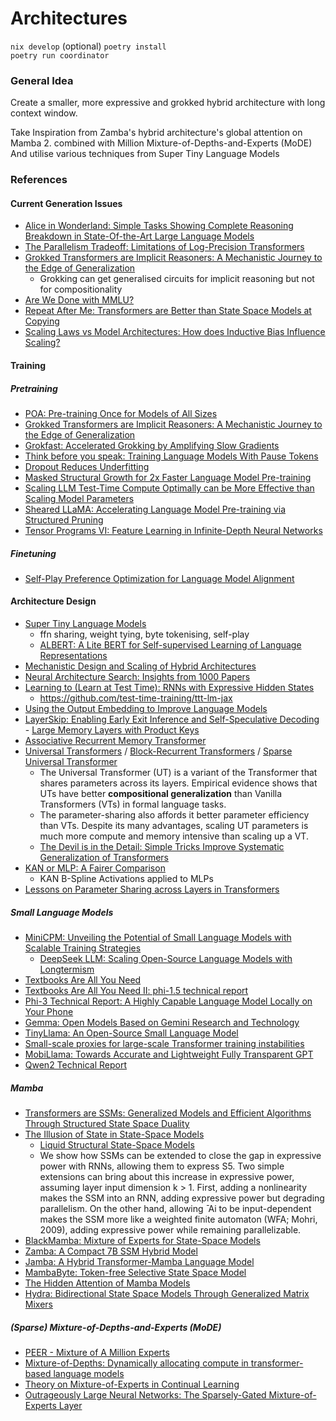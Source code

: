 # Architectures

`nix develop` (optional)
`poetry install`  
`poetry run coordinator`


### General Idea

Create a smaller, more expressive and grokked hybrid architecture with long context window.

Take Inspiration from Zamba's hybrid architecture's global attention on Mamba 2.
combined with Million Mixture-of-Depths-and-Experts (MoDE)
And utilise various techniques from Super Tiny Language Models

### References

#### Current Generation Issues

- [Alice in Wonderland: Simple Tasks Showing Complete Reasoning Breakdown in State-Of-the-Art Large Language Models](http://arxiv.org/abs/2406.02061)
- [The Parallelism Tradeoff: Limitations of Log-Precision Transformers](http://arxiv.org/abs/2207.00729)
- [Grokked Transformers are Implicit Reasoners: A Mechanistic Journey to the Edge of Generalization](http://arxiv.org/abs/2405.15071)
  - Grokking can get generalised circuits for implicit reasoning but not for compositionality
- [Are We Done with MMLU?](http://arxiv.org/abs/2406.04127)
- [Repeat After Me: Transformers are Better than State Space Models at Copying](http://arxiv.org/abs/2402.01032)
- [Scaling Laws vs Model Architectures: How does Inductive Bias Influence Scaling?](http://arxiv.org/abs/2207.10551)

#### Training

##### Pretraining

- [POA: Pre-training Once for Models of All Sizes](http://arxiv.org/abs/2408.01031)
- [Grokked Transformers are Implicit Reasoners: A Mechanistic Journey to the Edge of Generalization](http://arxiv.org/abs/2405.15071)
- [Grokfast: Accelerated Grokking by Amplifying Slow Gradients](http://arxiv.org/abs/2405.20233)
- [Think before you speak: Training Language Models With Pause Tokens](http://arxiv.org/abs/2310.02226)
- [Dropout Reduces Underfitting](http://arxiv.org/abs/2303.01500)
- [Masked Structural Growth for 2x Faster Language Model Pre-training](http://arxiv.org/abs/2305.02869)    
- [Scaling LLM Test-Time Compute Optimally can be More Effective than Scaling Model Parameters](http://arxiv.org/abs/2408.03314)
- [Sheared LLaMA: Accelerating Language Model Pre-training via Structured Pruning](http://arxiv.org/abs/2310.06694)
- [Tensor Programs VI: Feature Learning in Infinite-Depth Neural Networks](http://arxiv.org/abs/2310.02244)

##### Finetuning

 - [Self-Play Preference Optimization for Language Model Alignment](http://arxiv.org/abs/2405.00675)

#### Architecture Design

- [Super Tiny Language Models](http://arxiv.org/abs/2405.14159)
    - ffn sharing, weight tying, byte tokenising, self-play
    - [ALBERT: A Lite BERT for Self-supervised Learning of Language Representations](http://arxiv.org/abs/1909.11942)
- [Mechanistic Design and Scaling of Hybrid Architectures](http://arxiv.org/abs/2403.17844)
- [Neural Architecture Search: Insights from 1000 Papers](http://arxiv.org/abs/2301.08727)
- [Learning to (Learn at Test Time): RNNs with Expressive Hidden States](http://arxiv.org/abs/2407.04620)
  - https://github.com/test-time-training/ttt-lm-jax
- [Using the Output Embedding to Improve Language Models](http://arxiv.org/abs/1608.05859)
- [LayerSkip: Enabling Early Exit Inference and Self-Speculative Decoding](http://arxiv.org/abs/2404.16710)
      - [Large Memory Layers with Product Keys](http://arxiv.org/abs/1907.05242)
- [Associative Recurrent Memory Transformer](http://arxiv.org/abs/2407.04841)
- [Universal Transformers](http://arxiv.org/abs/1807.03819) / [Block-Recurrent Transformers](http://arxiv.org/abs/2203.07852) / [Sparse Universal Transformer](http://arxiv.org/abs/2310.07096)
  - The Universal Transformer (UT) is a variant of the Transformer that shares parameters across its layers. Empirical evidence shows that UTs have better **compositional generalization** than Vanilla Transformers (VTs) in formal language tasks.
  - The parameter-sharing also affords it better parameter efficiency than VTs. Despite its many advantages, scaling UT parameters is much more compute and memory intensive than scaling up a VT.
  - [The Devil is in the Detail: Simple Tricks Improve Systematic Generalization of Transformers](http://arxiv.org/abs/2108.12284   )
- [KAN or MLP: A Fairer Comparison](http://arxiv.org/abs/2407.16674)
  - KAN B-Spline Activations applied to MLPs
- [Lessons on Parameter Sharing across Layers in Transformers](http://arxiv.org/abs/2104.06022                  )

##### Small Language Models

- [MiniCPM: Unveiling the Potential of Small Language Models with Scalable Training Strategies](http://arxiv.org/abs/2404.06395)
  - [DeepSeek LLM: Scaling Open-Source Language Models with Longtermism](http://arxiv.org/abs/2401.02954)
- [Textbooks Are All You Need](http://arxiv.org/abs/2306.11644)
- [Textbooks Are All You Need II: phi-1.5 technical report](http://arxiv.org/abs/2309.05463)
- [Phi-3 Technical Report: A Highly Capable Language Model Locally on Your Phone](http://arxiv.org/abs/2404.14219)
- [Gemma: Open Models Based on Gemini Research and Technology](http://arxiv.org/abs/2403.08295)
- [TinyLlama: An Open-Source Small Language Model](http://arxiv.org/abs/2401.02385)
- [Small-scale proxies for large-scale Transformer training instabilities](http://arxiv.org/abs/2309.14322)
- [MobiLlama: Towards Accurate and Lightweight Fully Transparent GPT](http://arxiv.org/abs/2402.16840)
- [Qwen2 Technical Report](http://arxiv.org/abs/2407.10671)

##### Mamba

- [Transformers are SSMs: Generalized Models and Efficient Algorithms Through Structured State Space Duality](http://arxiv.org/abs/2405.21060)
- [The Illusion of State in State-Space Models](http://arxiv.org/abs/2404.08819)
  - [Liquid Structural State-Space Models](http://arxiv.org/abs/2209.12951)
  - We show how SSMs can be extended to close the gap in expressive power with RNNs, allowing them to express S5. Two simple extensions can bring about this increase in expressive power, assuming layer input dimension k > 1. First, adding a nonlinearity makes the SSM into an RNN, adding expressive power but degrading parallelism. On the other hand, allowing  ̄ Ai to be input-dependent makes the SSM more like a weighted finite automaton (WFA; Mohri, 2009), adding expressive power while remaining parallelizable.
- [BlackMamba: Mixture of Experts for State-Space Models](http://arxiv.org/abs/2402.01771)
- [Zamba: A Compact 7B SSM Hybrid Model](http://arxiv.org/abs/2405.16712)
- [Jamba: A Hybrid Transformer-Mamba Language Model](http://arxiv.org/abs/2403.19887)
- [MambaByte: Token-free Selective State Space Model](http://arxiv.org/abs/2401.13660)
- [The Hidden Attention of Mamba Models](http://arxiv.org/abs/2403.01590)
- [Hydra: Bidirectional State Space Models Through Generalized Matrix Mixers](http://arxiv.org/abs/2407.09941)

##### (Sparse) Mixture-of-Depths-and-Experts (MoDE)

- [PEER - Mixture of A Million Experts](http://arxiv.org/abs/2407.04153)
- [Mixture-of-Depths: Dynamically allocating compute in transformer-based language models](http://arxiv.org/abs/2404.02258)
- [Theory on Mixture-of-Experts in Continual Learning](http://arxiv.org/abs/2406.16437)
- [Outrageously Large Neural Networks: The Sparsely-Gated Mixture-of-Experts Layer](http://arxiv.org/abs/1701.06538)